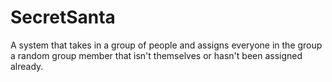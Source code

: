 # SecretSanta
A system that takes in a group of people and assigns everyone in the group a random group member that isn't themselves or hasn't been assigned already.
